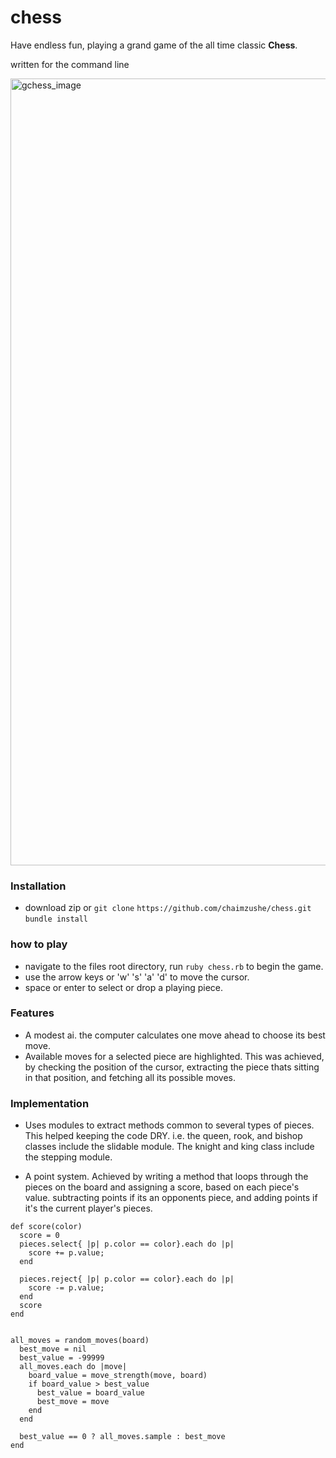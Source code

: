 # chess

Have endless fun, playing a grand game of the all time classic **Chess**.

written for the command line


<img width="1259" alt="gchess_image" src="https://user-images.githubusercontent.com/20543351/30088684-ebac556c-9275-11e7-8529-cb7d7f006a7d.png">



### Installation

- download zip or `git clone` `https://github.com/chaimzushe/chess.git` `bundle install`



### how to play

- navigate to the files root directory, run `ruby chess.rb` to begin the game.
- use the arrow keys or 'w' 's' 'a' 'd' to move the cursor.
- space or enter to select or drop a playing piece.


### Features
- A modest ai. the computer calculates one move ahead to choose its best move.
- Available moves for a selected piece are  highlighted. This was achieved, by checking the position of the cursor, extracting the piece thats sitting in that position, and fetching all its possible moves.   

### Implementation


- Uses modules to extract methods common to several types of pieces. This helped keeping the code DRY.
i.e. the queen, rook, and bishop classes include the slidable module. The knight and king class include the stepping module.

- A point system. Achieved by writing a method that loops through the pieces on the board and assigning a score, based on each piece's value. subtracting points if its an opponents piece, and adding points if it's the current player's pieces.

```
def score(color)
  score = 0
  pieces.select{ |p| p.color == color}.each do |p|
    score += p.value;
  end

  pieces.reject{ |p| p.color == color}.each do |p|
    score -= p.value;
  end
  score
end


all_moves = random_moves(board)
  best_move = nil
  best_value = -99999
  all_moves.each do |move|
    board_value = move_strength(move, board)
    if board_value > best_value
      best_value = board_value
      best_move = move
    end
  end

  best_value == 0 ? all_moves.sample : best_move
end
  ```
